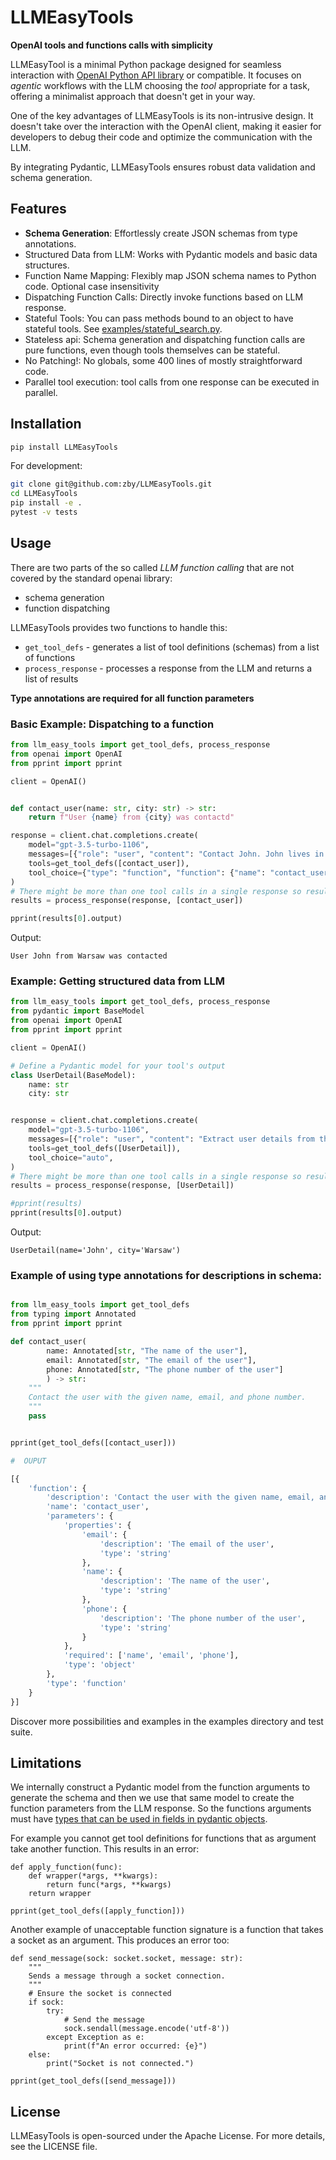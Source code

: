 # LLMEasyTools
**OpenAI tools and functions calls with simplicity**

LLMEasyTool is a minimal Python package designed for seamless interaction with 
[OpenAI Python API library](https://github.com/openai/openai-python) or compatible.
It focuses on *agentic* workflows with the LLM choosing the *tool* appropriate for a task,
offering a minimalist approach that doesn't get in your way.

One of the key advantages of LLMEasyTools is its non-intrusive design. 
It doesn't take over the interaction with the OpenAI client, making it easier for developers
to debug their code and optimize the communication with the LLM.

By integrating Pydantic, LLMEasyTools ensures robust data validation and schema generation.

## Features

- **Schema Generation**: Effortlessly create JSON schemas from type annotations.
- Structured Data from LLM: Works with Pydantic models and basic data structures.
- Function Name Mapping: Flexibly map JSON schema names to Python code. Optional case insensitivity
- Dispatching Function Calls: Directly invoke functions based on LLM response.
- Stateful Tools: You can pass methods bound to an object to have stateful tools. See [examples/stateful_search.py](https://github.com/zby/LLMEasyTools/tree/main/examples).
- Stateless api: Schema generation and dispatching function calls are pure functions, even though tools themselves can be stateful.
- No Patching!: No globals, some 400 lines of mostly straightforward code.
- Parallel tool execution: tool calls from one response can be executed in parallel.


## Installation

```bash
pip install LLMEasyTools
```

For development:
```bash
git clone git@github.com:zby/LLMEasyTools.git
cd LLMEasyTools
pip install -e .
pytest -v tests
```

## Usage

There are two parts of the so called *LLM function calling* that are not covered by the standard openai library:
- schema generation
- function dispatching

LLMEasyTools provides two functions to handle this:
- `get_tool_defs` - generates a list of tool definitions (schemas) from a list of functions
- `process_response` - processes a response from the LLM and returns a list of results

**Type annotations are required for all function parameters**

### Basic Example: Dispatching to a function

```python
from llm_easy_tools import get_tool_defs, process_response
from openai import OpenAI
from pprint import pprint

client = OpenAI()


def contact_user(name: str, city: str) -> str:
    return f"User {name} from {city} was contactd"

response = client.chat.completions.create(
    model="gpt-3.5-turbo-1106",
    messages=[{"role": "user", "content": "Contact John. John lives in Warsaw"}],
    tools=get_tool_defs([contact_user]),
    tool_choice={"type": "function", "function": {"name": "contact_user"}},
)
# There might be more than one tool calls in a single response so results are a list
results = process_response(response, [contact_user])

pprint(results[0].output)
```
Output:
```
User John from Warsaw was contacted
```

### Example: Getting structured data from LLM

```python
from llm_easy_tools import get_tool_defs, process_response
from pydantic import BaseModel
from openai import OpenAI
from pprint import pprint

client = OpenAI()

# Define a Pydantic model for your tool's output
class UserDetail(BaseModel):
    name: str
    city: str


response = client.chat.completions.create(
    model="gpt-3.5-turbo-1106",
    messages=[{"role": "user", "content": "Extract user details from the following sentence: John lives in Warsaw and likes banana"}],
    tools=get_tool_defs([UserDetail]),
    tool_choice="auto",
)
# There might be more than one tool calls in a single response so results are a list
results = process_response(response, [UserDetail])

#pprint(results)
pprint(results[0].output)
```
Output:
```
UserDetail(name='John', city='Warsaw')
```

### Example of using type annotations for descriptions in schema:
```python

from llm_easy_tools import get_tool_defs
from typing import Annotated
from pprint import pprint

def contact_user(
        name: Annotated[str, "The name of the user"],
        email: Annotated[str, "The email of the user"],
        phone: Annotated[str, "The phone number of the user"]
        ) -> str:
    """
    Contact the user with the given name, email, and phone number.
    """
    pass


pprint(get_tool_defs([contact_user]))

#  OUPUT

[{
    'function': {
        'description': 'Contact the user with the given name, email, and phone number.',
        'name': 'contact_user',
        'parameters': {
            'properties': {
                'email': {
                    'description': 'The email of the user',
                    'type': 'string'
                },
                'name': {
                    'description': 'The name of the user',
                    'type': 'string'
                },
                'phone': {
                    'description': 'The phone number of the user',
                    'type': 'string'
                }
            },
            'required': ['name', 'email', 'phone'],
            'type': 'object'
        },
        'type': 'function'
    }
}]
```

Discover more possibilities and examples in the examples directory and test suite.

## Limitations
We internally construct a Pydantic model from the function arguments to generate the schema
and then we use that same model to create the function parameters from the LLM response.
So the functions arguments must have [types that can be used in fields in pydantic objects](https://docs.pydantic.dev/latest/concepts/types/#pydantic-types).

For example you cannot get tool definitions for functions that as argument take another function.
This results in an error:
```
def apply_function(func):
    def wrapper(*args, **kwargs):
        return func(*args, **kwargs)
    return wrapper

pprint(get_tool_defs([apply_function]))
```
Another example of unacceptable function signature is a function that takes a socket as an argument.
This produces an error too:
```
def send_message(sock: socket.socket, message: str):
    """
    Sends a message through a socket connection.
    """
    # Ensure the socket is connected
    if sock:
        try:
            # Send the message
            sock.sendall(message.encode('utf-8'))
        except Exception as e:
            print(f"An error occurred: {e}")
    else:
        print("Socket is not connected.")

pprint(get_tool_defs([send_message]))
```

## License

LLMEasyTools is open-sourced under the Apache License. For more details, see the LICENSE file.
